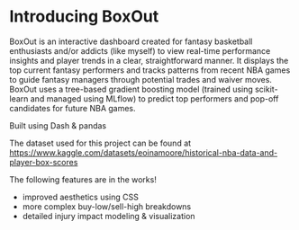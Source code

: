 # Introducing BoxOut
BoxOut is an interactive dashboard created for fantasy basketball enthusiasts and/or addicts (like myself) to view real-time performance insights and player trends in a clear, straightforward manner. It displays the top current fantasy performers and tracks patterns from recent NBA games to guide fantasy managers through potential trades and waiver moves. BoxOut uses a tree-based gradient boosting model (trained using scikit-learn and managed using MLflow) to predict top performers and pop-off candidates for future NBA games. 

Built using Dash & pandas

The dataset used for this project can be found at https://www.kaggle.com/datasets/eoinamoore/historical-nba-data-and-player-box-scores

The following features are in the works!
- improved aesthetics using CSS
- more complex buy-low/sell-high breakdowns
- detailed injury impact modeling & visualization
